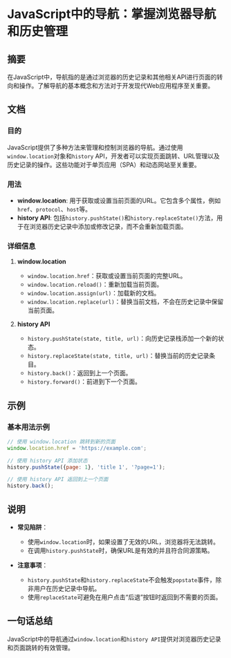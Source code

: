 <!--
Meta Description: # JavaScript中的导航：掌握浏览器导航和历史管理 ## 摘要 在JavaScript中，导航指的是通过浏览器的历史记录和其他相关API进行页面的转向和操作。了解导航的基本概念和方法对于开发现代Web应用程序至关重要。 ## 文档 ### 目的 JavaScript提供了多种方法来管理和控制...
Meta Keywords: history, window, location, api, pushstate
-->

# JavaScript中的导航：掌握浏览器导航和历史管理

## 摘要
在JavaScript中，导航指的是通过浏览器的历史记录和其他相关API进行页面的转向和操作。了解导航的基本概念和方法对于开发现代Web应用程序至关重要。

## 文档
### 目的
JavaScript提供了多种方法来管理和控制浏览器的导航。通过使用`window.location`对象和`history` API，开发者可以实现页面跳转、URL管理以及历史记录的操作。这些功能对于单页应用（SPA）和动态网站至关重要。

### 用法
- **window.location**: 用于获取或设置当前页面的URL。它包含多个属性，例如`href`、`protocol`、`host`等。
- **history API**: 包括`history.pushState()`和`history.replaceState()`方法，用于在浏览器历史记录中添加或修改记录，而不会重新加载页面。

### 详细信息
1. **window.location**
   - `window.location.href`：获取或设置当前页面的完整URL。
   - `window.location.reload()`：重新加载当前页面。
   - `window.location.assign(url)`：加载新的文档。
   - `window.location.replace(url)`：替换当前文档，不会在历史记录中保留当前页面。

2. **history API**
   - `history.pushState(state, title, url)`：向历史记录栈添加一个新的状态。
   - `history.replaceState(state, title, url)`：替换当前的历史记录条目。
   - `history.back()`：返回到上一个页面。
   - `history.forward()`：前进到下一个页面。

## 示例
### 基本用法示例
```javascript
// 使用 window.location 跳转到新的页面
window.location.href = 'https://example.com';

// 使用 history API 添加状态
history.pushState({page: 1}, 'title 1', '?page=1');

// 使用 history API 返回到上一个页面
history.back();
```

## 说明
- **常见陷阱**：
  - 使用`window.location`时，如果设置了无效的URL，浏览器将无法跳转。
  - 在调用`history.pushState`时，确保URL是有效的并且符合同源策略。
  
- **注意事项**：
  - `history.pushState`和`history.replaceState`不会触发`popstate`事件，除非用户在历史记录中导航。
  - 使用`replaceState`可避免在用户点击“后退”按钮时返回到不需要的页面。

## 一句话总结
JavaScript中的导航通过`window.location`和`history API`提供对浏览器历史记录和页面跳转的有效管理。